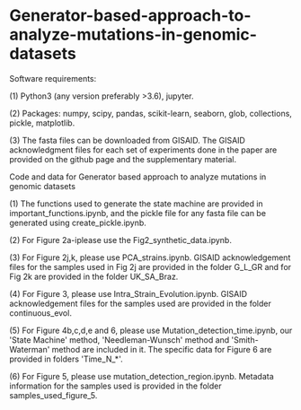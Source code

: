 # Generator-based-approach-to-analyze-mutations-in-genomic-datasets

Software requirements:

(1) Python3 (any version preferably >3.6), jupyter.

(2) Packages: numpy, scipy, pandas, scikit-learn, seaborn, glob, collections, pickle, matplotlib.

(3) The fasta files can be downloaded from GISAID. The GISAID acknowledgment files for each set of experiments done in the paper are provided on the github page and the supplementary material.


Code and data for Generator based approach to analyze mutations in genomic datasets

(1) The functions used to generate the state machine are provided in important_functions.ipynb, and the pickle file for any fasta file can be generated using create_pickle.ipynb.

(2) For Figure 2a-iplease use the Fig2_synthetic_data.ipynb.

(3) For Figure 2j,k, please use PCA_strains.ipynb. GISAID acknowledgement files for the samples used in Fig 2j are provided in the folder G_L_GR and for Fig 2k are provided in the folder UK_SA_Braz.

(4) For Figure 3, please use Intra_Strain_Evolution.ipynb. GISAID acknowledgement files for the samples used are provided in the folder continuous_evol.

(5) For Figure 4b,c,d,e and 6, please use Mutation_detection_time.ipynb, our 'State Machine' method, 'Needleman-Wunsch' method and 'Smith-Waterman' method are included in it. The specific data for Figure 6 are provided in folders 'Time_N_*'.

(6) For Figure 5, please use mutation_detection_region.ipynb. Metadata information for the samples used is provided in the folder samples_used_figure_5.

 
